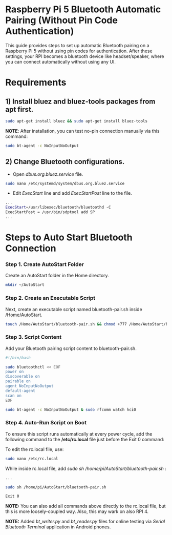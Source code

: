 # Raspberry Pi 5 Bluetooth Automatic Pairing (Without Pin Code Authentication)

This guide provides steps to set up automatic Bluetooth pairing on a Raspberry Pi 5 without using pin codes for authentication. After these settings, your RPI becomes a bluetooth device like headset/speaker, where you can connect automatically without using any UI.

# Requirements
## 1) Install **bluez** and **bluez-tools** packages from apt first.
```sh
sudo apt-get install bluez && sudo apt-get install bluez-tools
```
**NOTE**: After installation, you can test no-pin connection manually via this command:
```sh
sudo bt-agent -c NoInputNoOutput
```

## 2) Change Bluetooth configurations.
- Open *dbus.org.bluez.service* file.
```sh
sudo nano /etc/systemd/system/dbus.org.bluez.service
```
- Edit *ExecStart* line and add *ExecStartPost* line to the file.
```sh
...
ExecStart=/usr/libexec/bluetooth/bluetoothd -C
ExecStartPost = /usr/bin/sdptool add SP
...
```

#

# Steps to Auto Start Bluetooth Connection
### Step 1. Create AutoStart Folder
Create an AutoStart folder in the Home directory.
```sh
mkdir ~/AutoStart
```

### Step 2. Create an Executable Script
Next, create an executable script named bluetooth-pair.sh inside /Home/AutoStart.
```sh
touch /Home/AutoStart/bluetooth-pair.sh && chmod +777 /Home/AutoStart/bluetooth-pair.sh
```
### Step 3. Script Content
Add your Bluetooth pairing script content to bluetooth-pair.sh.

```sh
#!/bin/bash

sudo bluetoothctl << EOF
power on
discoverable on
pairable on
agent NoInputNoOutput
default-agent
scan on
EOF

sudo bt-agent -c NoInputNoOutput & sudo rfcomm watch hci0
```

### Step 4. Auto-Run Script on Boot
To ensure this script runs automatically at every power cycle, add the following command to the **/etc/rc.local** file just before the Exit 0 command:

To edit the rc.local file, use:
```sh
sudo nano /etc/rc.local
```
While inside rc.local file, add *sudo sh /home/pi/AutoStart/bluetooth-pair.sh*
:
```sh
...

sudo sh /home/pi/AutoStart/bluetooth-pair.sh

Exit 0
```

**NOTE:** You can also add all commands above directly to the rc.local file, but this is more loosely-coupled way. Also, this may wark on also RPI 4.

**NOTE:** Added *bt_writer.py* and *bt_reader.py* files for online testing via *Serial Bluetooth Terminal* application in Android phones.